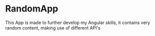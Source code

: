 # RandomApp

This App is made to further develop my Angular skills, it contains very random content, making use of different API's
